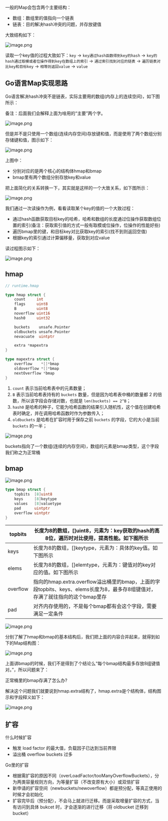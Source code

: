 一般的Map会包含两个主要结构：

* 数组：数组里的值指向一个链表
* 链表：目的解决hash冲突的问题，并存放键值

大致结构如下：

![image.png](assets/image-20220224183105-jm04xwc.png)

读取一个key值的过程大致如下：`key` -> `key通过hash函数得到key的hash` -> `key的hash通过取模或者位操作得到key在数组上的索引` -> `通过索引找到对应的链表` -> `遍历链表对比key和目标key` -> `相等则返回value` -> `value`

## Go语言Map实现思路

Go语言解决hash冲突不是链表，实际主要用的数组(内存上的连续空间)，如下图所示：

备注：后面我们会解释上面为啥用的“主要”两个字。

![image.png](assets/image-20220224183405-kx4jd5s.png)

但是并不是只使用一个数组(连续内存空间)存放键和值，而是使用了两个数组分别存储键和值，图示如下：

![image.png](assets/image-20220224183434-iqz8dwr.png)

上图中：

* 分别对应的是两个核心的结构体hmap和bmap
* bmap里有两个数组分别存放key和value

把上面简化的关系转换一下，其实就是这样的一个大致关系，如下图所示：

![image.png](assets/image-20220224183510-ndqujqc.png)

我们通过一次读操作为例，看看读取某个key的值的一个大致过程：

* 通过hash函数获取目标key的哈希，哈希和数组的长度通过位操作获取数组位置的索引(备注：获取索引值的方式一般有取模或位操作，位操作的性能好些)
* 遍历bmap里的键，和目标key对比获取key的索引(找不到则返回空值)
* 根据key的索引通过计算偏移量，获取到对应value

读过程图示如下：

![image.png](assets/image-20220224183710-6deyg8z.png)

## hmap

```go
// runtime.hmap

type hmap struct {
	count     int
	flags     uint8
	B         uint8
	noverflow uint16
	hash0     uint32

	buckets    unsafe.Pointer
	oldbuckets unsafe.Pointer
	nevacuate  uintptr

	extra *mapextra
}

type mapextra struct {
	overflow    *[]*bmap
	oldoverflow *[]*bmap
	nextOverflow *bmap
}
```

1. `count` 表示当前哈希表中的元素数量；
2. `B` 表示当前哈希表持有的 `buckets` 数量，但是因为哈希表中桶的数量都 2 的倍数，所以该字段会存储对数，也就是 `len(buckets) == 2^B`；
3. `hash0` 是哈希的种子，它能为哈希函数的结果引入随机性，这个值在创建哈希表时确定，并在调用哈希函数时作为参数传入；
4. `oldbuckets` 是哈希在扩容时用于保存之前 `buckets` 的字段，它的大小是当前 `buckets` 的一半；

![image.png](assets/image-20220224184045-dmzfyml.png)

buckets指向了一个数组(连续的内存空间)，数组的元素是bmap类型，这个字段我们称之为正常桶

## bmap

![image.png](assets/image-20220224184151-xn2jpr9.png)

```go
type bmap struct {
    topbits  [8]uint8
    keys     [8]keytype
    values   [8]valuetype
    pad      uintptr
    overflow uintptr
}
```

|topbits|长度为8的数组，[]uint8，元素为：key获取的hash的高8位，遍历时对比使用，提高性能。如下图所示|
| ----------| -------------------------------------------------------------------------------------------------------------------------------|
|keys|长度为8的数组，[]keytype，元素为：具体的key值。如下图所示|
|elems|长度为8的数组，[]elemtype，元素为：键值对的key对应的值。如下图所示|
|overflow|指向的hmap.extra.overflow溢出桶里的bmap，上面的字段topbits、keys、elems长度为8，最多存8组键值对，存满了就往指向的这个bmap里存|
|pad|对齐内存使用的，不是每个bmap都有会这个字段，需要满足一定条件|

![image.png](assets/image-20220224184319-f0k4ioz.png)

分别了解了hmap和bmap的基本结构后，我们把上面的内容合并起来，就得到如下的Map结构图：

![image.png](assets/image-20220224184342-7t5tpzc.png)

上面讲bmap的时候，我们不是得到了个结论么“每个bmap结构最多存放8组键值对。”，所以问题来了：

正常桶里的bmap存满了怎么办?

解决这个问题我们就要说到hmap.extra结构了，hmap.extra是个结构体，结构图示和字段释义如下：

![image.png](assets/image-20220224184650-jdzyg3c.png)



## 扩容

什么时候扩容

* 触发 load factor 的最大值，负载因子已达到当前界限
* 溢出桶 overflow buckets 过多

Go里的扩容

* 根据需扩容的原因不同（overLoadFactor/tooManyOverflowBuckets），分为两类容量规则方向，为等量扩容（不改变原有大小）或双倍扩容
* 新申请的扩容空间（newbuckets/newoverflow）都是预分配，等真正使用的时候才会初始化
* 扩容完毕后（预分配），不会马上就进行迁移。而是采取增量扩容的方式，当有访问到具体 bukcet 时，才会逐渐的进行迁移（将 oldbucket 迁移到 bucket）
